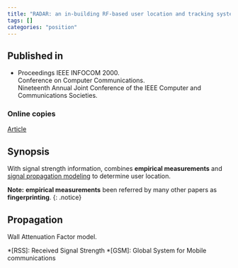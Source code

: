 ```yaml
---
title: "RADAR: an in-building RF-based user location and tracking system (2000)"
tags: []
categories: "position"
---
```


## Published in
- Proceedings IEEE INFOCOM 2000.  
Conference on Computer Communications.  
Nineteenth Annual Joint Conference of the IEEE Computer and Communications Societies.

### Online copies
[Article][article_link]

## Synopsis
With signal strength information, combines **empirical measurements** and [signal propagation modeling](#propagation) to determine user location.

**Note:** **empirical measurements** been referred by many other papers as **fingerprinting**.
{: .notice}

## Propagation
Wall Attenuation Factor model.

[article_link]: https://www.computer.org/csdl/proceedings/infcom/2000/5880/02/00832252.pdf

*[RSS]: Received Signal Strength
*[GSM]: Global System for Mobile communications